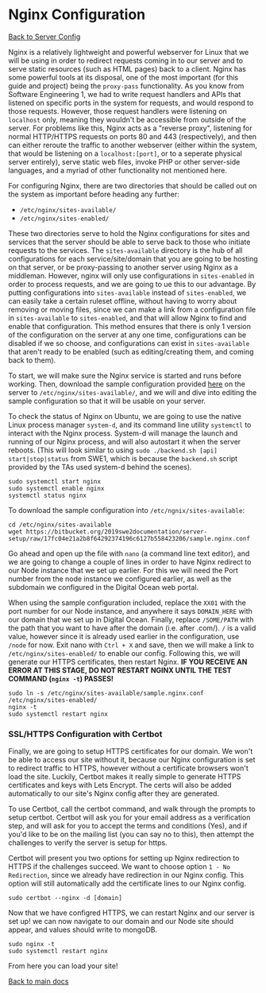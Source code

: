 # Nginx Configuration
[Back to Server Config](readme.md)

Nginx is a relatively lightweight and powerful webserver for Linux that we will be using in order to redirect requests coming in to our server and to serve static resources (such as HTML pages) back to a client. Nginx has some powerful tools at its disposal, one of the most important (for this guide and project) being the `proxy-pass` functionality. As you know from Software Engineering 1, we had to write request handlers and APIs that listened on specific ports in the system for requests, and would respond to those requests. However, those request handlers were listening on `localhost` only, meaning they wouldn't be accessible from outside of the server. For problems like this, Nginx acts as a "reverse proxy", listening for normal HTTP/HTTPS requests on ports 80 and 443 (respectively), and then can either reroute the traffic to another webserver (either within the system, that would be listening on a `localhost:[port]`, or to a seperate physical server entirely), serve static web files, invoke PHP or other server-side languages, and a myriad of other functionality not mentioned here. 

For configuring Nginx, there are two directories that should be called out on the system as important before heading any further:

 * `/etc/nginx/sites-available/`
 * `/etc/nginx/sites-enabled/`

These two directories serve to hold the Nginx configurations for sites and services that the server should be able to serve back to those who initiate requests to the services. The `sites-available` directory is the hub of all configurations for each service/site/domain that you are going to be hosting on that server, or be proxy-passing to another server using Nginx as a middleman. However, nginx will only use configurations in `sites-enabled` in order to process requests, and we are going to ue this to our advantage. By putting configurations into `sites-available` instead of `sites-enabled`, we can easily take a certain ruleset offline, without having to worry about removing or moving files, since we can make a link from a configuration file in `sites-available` to `sites-enabled`, and that will allow Nginx to find and enable that configuration. This method ensures that there is only 1 version of the configuration on the server at any one time, configurations can be disabled if we so choose, and configurations can exist in `sites-available` that aren't ready to be enabled (such as editing/creating them, and coming back to them).

To start, we will make sure the Nginx service is started and runs before working. Then, download the sample configuration provided [here](sample.nginx.conf) on the server to `/etc/nginx/sites-available/`, and we will and dive into editing the sample configuration so that it will be usable on your server.

To check the status of Nginx on Ubuntu, we are going to use the native Linux process manager `system-d`, and its command line utility `systemctl` to interact with the Nginx process. System-d will manage the launch and running of our Nginx process, and will also autostart it when the server reboots. (This will look similar to using `sudo ./backend.sh [api] start|stop|status` from SWE1, which is because the `backend.sh` script provided by the TAs used system-d behind the scenes).

```
sudo systemctl start nginx
sudo systemctl enable nginx
systemctl status nginx
```

To download the sample configuration into `/etc/ngnix/sites-available`:

```
cd /etc/nginx/sites-available
wget https://bitbucket.org/2019swe2documentation/server-setup/raw/17fc04e21a2b8f64292374196c6127b558423206/sample.nginx.conf
```

Go ahead and open up the file with `nano` (a command line text editor), and we are going to change a couple of lines in order to have Nginx redirect to our Node instance that we set up earlier. For this we will need the Port number from the node instance we configured earlier, as well as the subdomain we configured in the Digital Ocean web portal. 

When using the sample configuration included, replace the `XX01` with the port number for our Node instance, and anywhere it says `DOMAIN_HERE` with our domain that we set up in Digital Ocean. Finally, replace `/SOME/PATH` with the path that you want to have after the domain (i.e. after .com/). `/` is a valid value, however since it is already used earlier in the configuration, use `/node` for now. Exit nano with `Ctrl + X` and save, then we will make a link to `/etc/nginx/sites-enabled/` to enable our config. Following this, we will generate our HTTPS certificates, then restart Nginx. **IF YOU RECEIVE AN ERROR AT THIS STAGE, DO NOT RESTART NGINX UNTIL THE TEST COMMAND (`nginx -t`) PASSES!**

```
sudo ln -s /etc/nginx/sites-available/sample.nginx.conf /etc/nginx/sites-enabled/
nginx -t
sudo systemctl restart nginx
```

### SSL/HTTPS Configuration with Certbot

Finally, we are going to setup HTTPS certificates for our domain. We won't be able to access our site without it, because our Nginx configuration is set to redirect traffic to HTTPS, however without a certificate browsers won't load the site. Luckily, Certbot makes it really simple to generate HTTPS certificates and keys with Lets Encrypt. The certs will also be added automatically to our site's Nginx config after they are generated.

To use Certbot, call the certbot command, and walk through the prompts to setup certbot. Certbot will ask you for your email address as a verification step, and will ask for you to accept the terms and conditions (Yes), and if you'd like to be on the mailing list (you can say no to this), then attempt the challenges to verify the server is setup for https.

Certbot will present you two options for setting up Nginx redirection to HTTPS if the challenges succeed. We want to choose option `1 - No Redirection`, since we already have redirection in our Nginx config. This option will still automatically add the certificate lines to our Nginx config.

```
sudo certbot --nginx -d [domain]
```

Now that we have configred HTTPS, we can restart Nginx and our server is set up! we can now navigate to our domain and our Node site should appear, and values should write to mongoDB.

```
sudo nginx -t
sudo systemctl restart nginx
```

From here you can load your site!

[Back to main docs](readme.md)
